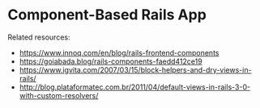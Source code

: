 Component-Based Rails App
=========================

Related resources:
* https://www.innoq.com/en/blog/rails-frontend-components
* https://goiabada.blog/rails-components-faedd412ce19
* https://www.igvita.com/2007/03/15/block-helpers-and-dry-views-in-rails/
* http://blog.plataformatec.com.br/2011/04/default-views-in-rails-3-0-with-custom-resolvers/


